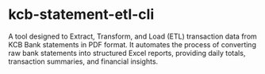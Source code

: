 # kcb-statement-etl-cli
A tool designed to Extract, Transform, and Load (ETL) transaction data from KCB Bank statements in PDF format. It automates the process of converting raw bank statements into structured Excel reports, providing daily totals, transaction summaries, and financial insights.
